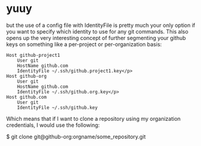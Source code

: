 # yuuy
but the use of a config file with IdentityFile is pretty much your only option if you want to specify which identity to use for any git commands. This also opens up the very interesting concept of further segmenting your github keys on something like a per-project or per-organization basis:

```
Host github-project1
    User git
    HostName github.com
    IdentityFile ~/.ssh/github.project1.key</p>
Host github-org
    User git
    HostName github.com
    IdentityFile ~/.ssh/github.org.key</p>
Host github.com
    User git
    IdentityFile ~/.ssh/github.key
```
Which means that if I want to clone a repository using my organization credentials, I would use the following:

$ git clone git@github-org:orgname/some_repository.git